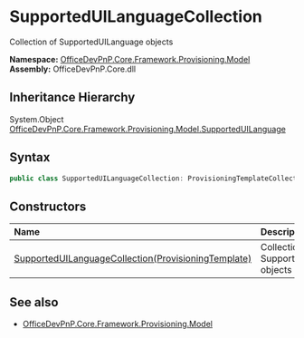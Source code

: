 # SupportedUILanguageCollection
Collection of SupportedUILanguage objects  

**Namespace:** [OfficeDevPnP.Core.Framework.Provisioning.Model](OfficeDevPnP.Core.Framework.Provisioning.Model.md)  
**Assembly:** OfficeDevPnP.Core.dll  
## Inheritance Hierarchy
System.Object  
    [OfficeDevPnP.Core.Framework.Provisioning.Model.SupportedUILanguage](OfficeDevPnP.Core.Framework.Provisioning.Model.SupportedUILanguage.md)
## Syntax
```C#
public class SupportedUILanguageCollection: ProvisioningTemplateCollection<SupportedUILanguage>
```
## Constructors
|**Name**|**Description**|
|:-----|:-----|
| [SupportedUILanguageCollection(ProvisioningTemplate)](OfficeDevPnP.Core.Framework.Provisioning.Model.SupportedUILanguageCollection.ctor1.md) |  Collection of SupportedUILanguage objects 
## See also
- [OfficeDevPnP.Core.Framework.Provisioning.Model](OfficeDevPnP.Core.Framework.Provisioning.Model.md)
